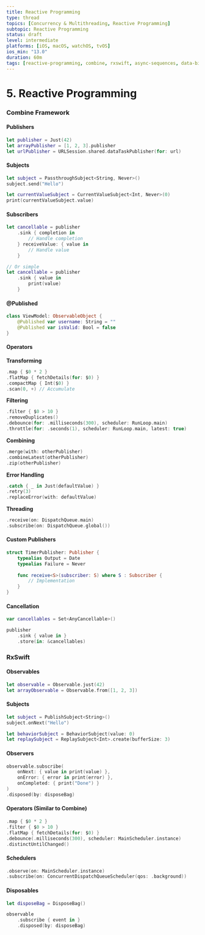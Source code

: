 ```yaml
---
title: Reactive Programming
type: thread
topics: [Concurrency & Multithreading, Reactive Programming]
subtopic: Reactive Programming
status: draft
level: intermediate
platforms: [iOS, macOS, watchOS, tvOS]
ios_min: "13.0"
duration: 60m
tags: [reactive-programming, combine, rxswift, async-sequences, data-binding, ui-updates]
---
```


# 5. Reactive Programming


### Combine Framework

#### Publishers
```swift
let publisher = Just(42)
let arrayPublisher = [1, 2, 3].publisher
let urlPublisher = URLSession.shared.dataTaskPublisher(for: url)
```

#### Subjects
```swift
let subject = PassthroughSubject<String, Never>()
subject.send("Hello")

let currentValueSubject = CurrentValueSubject<Int, Never>(0)
print(currentValueSubject.value)
```

#### Subscribers
```swift
let cancellable = publisher
    .sink { completion in
        // Handle completion
    } receiveValue: { value in
        // Handle value
    }

// Or simple
let cancellable = publisher
    .sink { value in
        print(value)
    }
```

#### @Published
```swift
class ViewModel: ObservableObject {
    @Published var username: String = ""
    @Published var isValid: Bool = false
}
```

#### Operators

**Transforming**
```swift
.map { $0 * 2 }
.flatMap { fetchDetails(for: $0) }
.compactMap { Int($0) }
.scan(0, +) // Accumulate
```

**Filtering**
```swift
.filter { $0 > 10 }
.removeDuplicates()
.debounce(for: .milliseconds(300), scheduler: RunLoop.main)
.throttle(for: .seconds(1), scheduler: RunLoop.main, latest: true)
```

**Combining**
```swift
.merge(with: otherPublisher)
.combineLatest(otherPublisher)
.zip(otherPublisher)
```

**Error Handling**
```swift
.catch { _ in Just(defaultValue) }
.retry(3)
.replaceError(with: defaultValue)
```

**Threading**
```swift
.receive(on: DispatchQueue.main)
.subscribe(on: DispatchQueue.global())
```

#### Custom Publishers
```swift
struct TimerPublisher: Publisher {
    typealias Output = Date
    typealias Failure = Never
    
    func receive<S>(subscriber: S) where S : Subscriber {
        // Implementation
    }
}
```

#### Cancellation
```swift
var cancellables = Set<AnyCancellable>()

publisher
    .sink { value in }
    .store(in: &cancellables)
```

### RxSwift

#### Observables
```swift
let observable = Observable.just(42)
let arrayObservable = Observable.from([1, 2, 3])
```

#### Subjects
```swift
let subject = PublishSubject<String>()
subject.onNext("Hello")

let behaviorSubject = BehaviorSubject(value: 0)
let replaySubject = ReplaySubject<Int>.create(bufferSize: 3)
```

#### Observers
```swift
observable.subscribe(
    onNext: { value in print(value) },
    onError: { error in print(error) },
    onCompleted: { print("Done") }
)
.disposed(by: disposeBag)
```

#### Operators (Similar to Combine)
```swift
.map { $0 * 2 }
.filter { $0 > 10 }
.flatMap { fetchDetails(for: $0) }
.debounce(.milliseconds(300), scheduler: MainScheduler.instance)
.distinctUntilChanged()
```

#### Schedulers
```swift
.observe(on: MainScheduler.instance)
.subscribe(on: ConcurrentDispatchQueueScheduler(qos: .background))
```

#### Disposables
```swift
let disposeBag = DisposeBag()

observable
    .subscribe { event in }
    .disposed(by: disposeBag)
```

